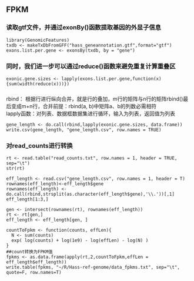 ## FPKM

### 读取gtf文件，并通过exonBy()函数提取基因的外显子信息  
```
library(GenomicFeatures)
txdb <- makeTxDbFromGFF("hass_geneannotation.gtf",format="gtf")
exons.list.per.gene <- exonsBy(txdb, by = "gene")
```

### 同时，我们进一步可以通过reduce()函数来避免重复计算重叠区
```
exonic.gene.sizes <- lapply(exons.list.per.gene,function(x){sum(width(reduce(x)))})
```
### 

rbind： 根据行进行纵向合并，就是行的叠加，m行的矩阵与n行的矩阵rbind()最后变成m+n行，合并前提：rbind(a, b)中矩阵a、b的列数必需相符  
lapply函数：对列表、数据框数据集进行循环，输入为列表，返回值为列表
```
gene_length <- do.call(rbind,lapply(exonic.gene.sizes, data.frame))
write.csv(gene_length, "gene_length.csv", row.names = TRUE)
```

### 对read_counts进行转换
```
rt <- read.table("read_counts.txt", row.names = 1, header = TRUE, sep="\t")
str(rt)
```

```
eff_length <- read.csv("gene_length.csv", row.names = 1, header = T)
rownames(eff_length)<-eff_length$gene 
rownames(eff_length) <- do.call(rbind,strsplit(as.character(eff_length$gene),'\\.'))[,1]
eff_length[1:3,]
```
```
gen <- intersect(rownames(rt), rownames(eff_length))
rt <- rt[gen,]
eff_length <- eff_length[gen, ]
```
```
countToFpkm <- function(counts, effLen){
  N <- sum(counts)
  exp( log(counts) + log(1e9) - log(effLen) - log(N) )
}  
##count转换为FPKM值
fpkms <- as.data.frame(apply(rt,2,countToFpkm,effLen = eff_length$eff_length))
write.table(fpkms, "~/R/Hass-ref-genome/data_fpkms.txt", sep="\t", quote=F, row.names=T)
```
